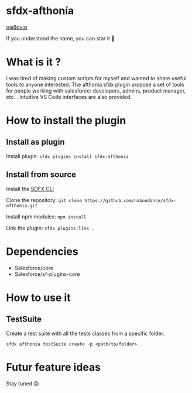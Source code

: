 # sfdx-afthonía
[αφθονία](https://en.wiktionary.org/wiki/%CE%B1%CF%86%CE%B8%CE%BF%CE%BD%CE%AF%CE%B1)

If you understood the name, you can star it 🤩

# What is it ?
I was tired of making custom scripts for myself and wanted to share useful tools to anyone interested.
The afthonía sfdx plugin propose a set of tools for people working with salesforce: developers, admins, product manager, etc. .
Intuitive VS Code interfaces are also provided.

# How to install the plugin
## Install as plugin

Install plugin: `sfdx plugins install sfdx-afthonia`

## Install from source
Install the [SDFX CLI](https://developer.salesforce.com/tools/sfdxcli)

Clone the repository: `git clone https://github.com/nabondance/sfdx-afthonia.git`

Install npm modules: `npm install`

Link the plugin: `sfdx plugins:link .`

# Dependencies
- Salesforce/core
- Salesforce/sf-plugins-core

# How to use it

## TestSuite
Create a test suite with all the tests classes from a specific folder.

`sfdx afthonia testSuite create -p <path/to/folder>`

# Futur feature ideas
Stay tuned 😉